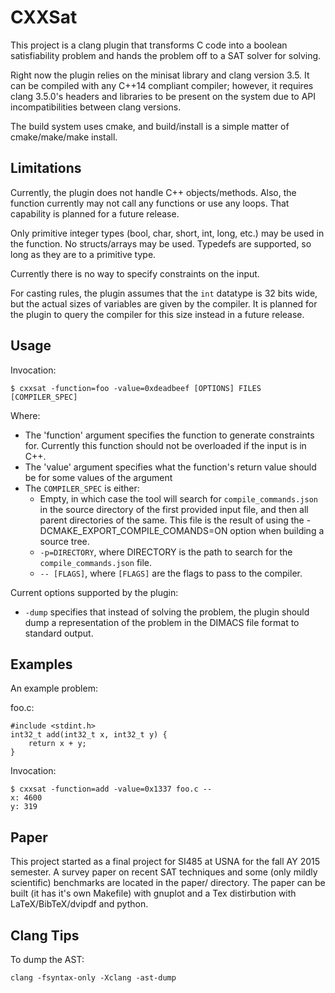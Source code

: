 CXXSat
======

This project is a clang plugin that transforms C code into a boolean
satisfiability problem and hands the problem off to a SAT solver for
solving.

Right now the plugin relies on the minisat library and clang version
3.5.  It can be compiled with any C++14 compliant compiler; however,
it requires clang 3.5.0's headers and libraries to be present on the
system due to API incompatibilities between clang versions.

The build system uses cmake, and build/install is a simple matter of
cmake/make/make install.

Limitations
-----------

Currently, the plugin does not handle C++ objects/methods.  Also, the
function currently may not call any functions or use any loops.  That
capability is planned for a future release.

Only primitive integer types (bool, char, short, int, long, etc.) may
be used in the function.  No structs/arrays may be used.  Typedefs are
supported, so long as they are to a primitive type.

Currently there is no way to specify constraints on the input.

For casting rules, the plugin assumes that the `int` datatype is 32
bits wide, but the actual sizes of variables are given by the
compiler.  It is planned for the plugin to query the compiler for this
size instead in a future release.

Usage
-----

Invocation:

    $ cxxsat -function=foo -value=0xdeadbeef [OPTIONS] FILES [COMPILER_SPEC]

Where:

 - The 'function' argument specifies the function to generate constraints
   for.  Currently this function should not be overloaded if the input is
   in C++.
 - The 'value' argument specifies what the function's return value should
   be for some values of the argument
 - The `COMPILER_SPEC` is either:
    - Empty, in which case the tool will search for `compile_commands.json`
      in the source directory of the first provided input file, and then
      all parent directories of the same.  This file is the result of
      using the -DCMAKE_EXPORT_COMPILE_COMANDS=ON option when building a
      source tree.
    - `-p=DIRECTORY`, where DIRECTORY is the path to search for the
      `compile_commands.json` file.
    - `-- [FLAGS]`, where `[FLAGS]` are the flags to pass to the compiler.

Current options supported by the plugin:

 - `-dump` specifies that instead of solving the problem, the plugin should
   dump a representation of the problem in the DIMACS file format to
   standard output.


Examples
--------

An example problem:

foo.c:

    #include <stdint.h>
    int32_t add(int32_t x, int32_t y) {
        return x + y;
    }

Invocation:

    $ cxxsat -function=add -value=0x1337 foo.c --
    x: 4600
    y: 319


Paper
-----

This project started as a final project for SI485 at USNA for the fall
AY 2015 semester.  A survey paper on recent SAT techniques and some
(only mildly scientific) benchmarks are located in the paper/ directory.
The paper can be built (it has it's own Makefile) with gnuplot and a
Tex distirbution with LaTeX/BibTeX/dvipdf and python.


Clang Tips
----------
To dump the AST:

    clang -fsyntax-only -Xclang -ast-dump


